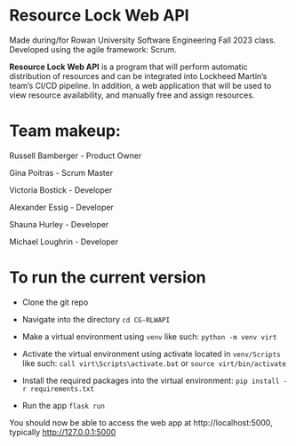 # Resource Lock Web API
Made during/for Rowan University Software Engineering Fall 2023 class. Developed using the agile framework: Scrum.

**Resource Lock Web API** is a program that will perform automatic distribution of resources and can be integrated into Lockheed Martin’s team’s CI/CD pipeline. In addition, a web application that will be used to view resource availability, and manually free and assign resources.

# Team makeup:
Russell Bamberger - Product Owner 

Gina Poitras - Scrum Master


Victoria Bostick - Developer

Alexander Essig - Developer

Shauna Hurley - Developer

Michael Loughrin - Developer

# To run the current version
- Clone the git repo
- Navigate into the directory
`cd CG-RLWAPI`
- Make a virtual environment using `venv` like such:
`python -m venv virt`

- Activate the virtual environment using activate located in `venv/Scripts` like such:
`call virt\Scripts\activate.bat`
or
`source virt/bin/activate`

- Install the required packages into the virtual environment:
`pip install -r requirements.txt`

- Run the app
`flask run`

You should now be able to access the web app at http://localhost:5000, typically http://127.0.0.1:5000
